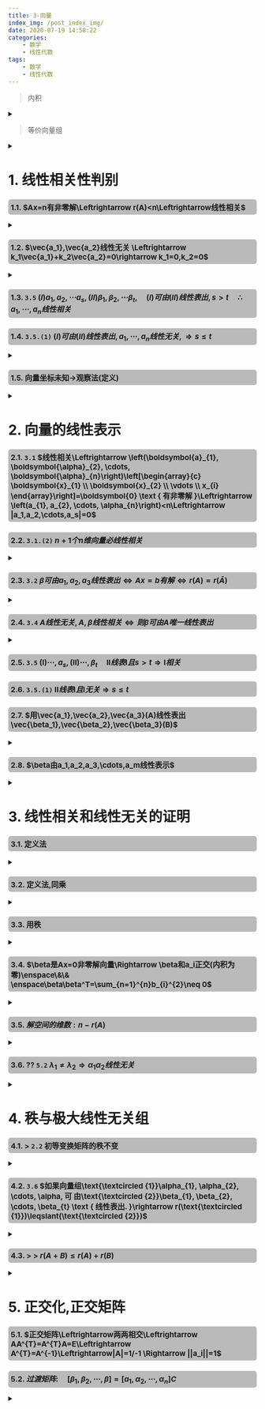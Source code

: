 ```yaml
---
title: 3-向量
index_img: /post_index_img/
date: 2020-07-19 14:58:22
categories:
    - 数学
    - 线性代数
tags:
    - 数学
    - 线性代数
---
```


<style>
h2{
    font-size: 15px;
    border-radius: 5px;
    padding: 5px;
    background-color: #00000044;
}
</style>

> 内积

<details>
<summary></summary>

$$
\begin{aligned}
    & (\boldsymbol{\alpha}, \boldsymbol{\beta})=a_{1} b_{1}+a_{2} b_{2}+\cdots+a_{n} b_{n}=\boldsymbol{\alpha}^{\mathrm{T}} \boldsymbol{\beta}=\boldsymbol{\beta}^{\mathrm{T}} \boldsymbol{\alpha}\\
    & 
\end{aligned}
$$

</details>

> 等价向量组

<details>
<summary></summary>

$$
\begin{aligned}
    & 向量组可以相互表出\\
    & 传递性,对称性,反身性\\ 
    & 向量组和他的极大线性无关组(任意两个极大线性无关组): 等价向量组 \\
    & \Rightarrow r相同\\
    & A=BC^{-1}: AB等价向量组
\end{aligned}
$$

</details>


# 1. 线性相关性判别

## 1.1. $Ax=n有非零解\Leftrightarrow r(A)<n\Leftrightarrow线性相关$

<details>
<summary></summary>

$$
\begin{aligned}
&
[a_1,a_2,a_3]=\left[\begin{array}{ccc}
1 & 3 & -1 \\
0 & -2 & 1 \\
5 & 3 & t \\
2 & -4 & 3
\end{array}\right] \rightarrow\left[\begin{array}{ccc}
1 & 3 & -1 \\
0 & -2 & 1 \\
0 & -12 & t+5 \\
0 & -10 & 5
\end{array}\right] \rightarrow\left[\begin{array}{ccc}
1 & 3 & -1 \\
0 & -2 & 1 \\
0 & 0 & t-1 \\
0 & 0 & 0
\end{array}\right]
\\
    & t=1 \rightarrow r(A)=2 \rightarrow r(A)<n \rightarrow 线性相关
\end{aligned}
$$

</details>

## 1.2. $\vec{a_1},\vec{a_2}线性无关 \Leftrightarrow k_1\vec{a_1}+k_2\vec{a_2}=0\rightarrow k_1=0,k_2=0$


<details>
<summary></summary>

$$
\begin{aligned}
   :: \quad & 特征向量 \lambda_1,\lambda_2,\vec{a_1},\vec{a_2}\\
    & a_1,A(a_1,a_2)线性无关 \Leftrightarrow k_1a_1+k_2A(a_1+a_2)=0\rightarrow k_1=0,k_2=0 \\
  \Leftrightarrow \quad & (k_1a_1+k_2\lambda_1)a_1+k_2\lambda_2a_2=0 \Leftrightarrow 
  \left\{\begin{aligned}
k_{1}+\lambda_{1} k_{2} &=0 \\
\lambda_{2} k_{2} &=0
\end{aligned}\right. \Leftrightarrow \left|\begin{array}{ll}
1 & \lambda_{1} \\
0 & \lambda_{2}
\end{array}\right| \neq 0 \Leftrightarrow \lambda_{2} \neq 0
\end{aligned}
$$

</details>

## 1.3. `3.5` $(I)a_1,a_2,\cdots a_s,(II)\beta_1,\beta_2,\cdots \beta_t,\quad (I)可由(II)线性表出,s>t\quad \therefore a_1,\cdots, a_n 线性相关$

## 1.4. `3.5.(1)` $(I)可由(II)线性表出, a_1,\cdots,a_n线性无关,\Rightarrow s\leqslant t$

<details>
<summary></summary>

$$
\begin{aligned}
   ::\quad & a_1,a_2,a_3线性无关\\
    & \boldsymbol{\beta}_{1}=\boldsymbol{\alpha}_{1}+3 \boldsymbol{\alpha}_{2}, \boldsymbol{\beta}_{2}=\boldsymbol{\alpha}_{2}+\boldsymbol{\alpha}_{3}, \boldsymbol{\beta}_{3}=\boldsymbol{\alpha}_{1}-2 \alpha_{2}+5 \boldsymbol{\alpha}_{3}, \boldsymbol{\beta}_{4}=\boldsymbol{\alpha}_{1}+\boldsymbol{\alpha}_{2}+\boldsymbol{\alpha}_{3}\\
    \therefore \quad &a_1,a_2,a_3 线性表出 \beta_1,\beta_2,\beta_3,\beta_4\\
    \therefore \quad &\beta 线性相关

\end{aligned}
$$

</details>

## 1.5. 向量坐标未知->观察法(定义)

<details>
<summary></summary>

$$
\begin{aligned}
  ::\quad  & (a_1,a_2,a_3,a_4)线性无关 \\
    &\left(a_{1}+\alpha_{2}\right)-\left(\alpha_{2}+\alpha_{3}\right) +\left(\alpha_{3}+\alpha_{4}\right)-\left(\alpha_{4}+\alpha_{1}\right)=0\\
    \therefore \quad & \alpha_{1}+\alpha_{2}, \alpha_{2}+\alpha_{3}, \alpha_{3}+\alpha_{4}, \alpha_{4}+\alpha_{1} \text { 线性相关. }
\end{aligned}
$$

</details>


# 2. 向量的线性表示


## 2.1. `3.1` $线性相关\Leftrightarrow \left(\boldsymbol{a}_{1}, \boldsymbol{\alpha}_{2}, \cdots, \boldsymbol{\alpha}_{n}\right)\left[\begin{array}{c} \boldsymbol{x}_{1} \\ \boldsymbol{x}_{2} \\ \vdots \\ x_{i} \end{array}\right]=\boldsymbol{0} \text { 有非零解 }\Leftrightarrow \left(a_{1}, a_{2}, \cdots, \alpha_{n}\right)<n\Leftrightarrow |a_1,a_2,\cdots,a_s|=0$

## 2.2. `3.1.(2)` $n+1个n维向量必线性相关$

<details>
<summary></summary>

$$
\begin{aligned}
    & a_1,a_2,a_3,\beta (三维向量)必线性相关 \\
   ::\quad & \beta 不能由A线性表出,(被表出的是其他的向量)\\
   \xrightarrow[]{3.4} \quad & A线性相关\Rightarrow |A|=0
\end{aligned}
$$

---

$$
\begin{aligned}
    & \xrightarrow[]{::\alpha_1,\alpha_2,\beta_1,\beta_2三维向量}k_{1} \alpha_{1}+k_{2} a_{2}+l_{1} \beta_{1}+l_{2} \beta_{2}=0\xrightarrow[]{设}\gamma=k_{1} \alpha_{1}+k_{2} \alpha_{2}=-l_{1} \beta_{1}-l_{2} \beta_{2}\\
    & \xrightarrow[]{::l,k不全为零,a_1,a_2无关,\beta_1\beta_2无关}\gamma 不为零且可被\alpha或\beta表示
\end{aligned}
$$

</details>


## 2.3. `3.2` $\beta 可由 a_1,a_2,a_3线性表出\Leftrightarrow Ax=b有解 \Leftrightarrow r(A)=r(\bar{A})$

<details>
<summary></summary>

$$
\begin{aligned}
  ::\quad  & \beta=(1,2, t)^{\mathrm{T}} \text { 可由 } \boldsymbol{\alpha}_{1}=(2,1,1)^{\mathrm{T}}, \boldsymbol{\alpha}_{2}=(-1,2,7)^{\mathrm{T}}, \boldsymbol{\alpha}_{9}=(1,-1,-4)^{\mathrm{T}}\\
    & \left[\begin{array}{ccc:c}
2 & -1 & 1 & 1 \\
1 & 2 & -1 & 2 \\
1 & 7 & -4 & t
\end{array}\right] \rightarrow\left[\begin{array}{ccc:c}
1 & 2 & -1 & 2 \\
2 & -1 & 1 & 1 \\
1 & 7 & -4 & t
\end{array}\right] \rightarrow\left[\begin{array}{ccc:c}
1 & 2 & -1 & 2 \\
0 & -5 & 3 & -3 \\
0 & 0 & 0 & t-5
\end{array}\right] \\
& \text { 方程组 } A x=b \text { 有解 } \Leftrightarrow r(A)=r(\bar{A}) . \text { 可见 } t=5
\end{aligned}
$$

</details>

## 2.4. `3.4` $A线性无关,A,\beta 线性相关 \Leftrightarrow 则\beta 可由A唯一线性表出$

<details>
<summary></summary>

$$
\begin{aligned}
    \Rightarrow 必要性(反证)\quad& 设\beta两种不同的表示法\\
    & \boldsymbol{\beta}=x_{1} \boldsymbol{\alpha}_{1}+x_{2} \boldsymbol{\alpha}_{2}+\cdots+x_{x} \boldsymbol{\alpha}_{s},\\
    & \boldsymbol{\beta}=y_{1} \boldsymbol{\alpha}_{1}+y_{2} \boldsymbol{\alpha}_{2}+\cdots+y_{z} \boldsymbol{\alpha}_{s}\\
    & \left(x_{1}-y_{1}\right) a_{1}+\left(x_{2}-y_{2}\right) \alpha_{2}+\cdots+\left(x_{4}-y_{3}\right) \alpha_{4}=0 \\
    & x,y不全相等\Rightarrow A线性相关 \Rightarrow 矛盾\\
    \Leftarrow 充分性(反证) \quad& 设A线性相关\rightarrow l_{2} \alpha_{1}+l_{2} \alpha_{2}+\cdots+l_{,} \alpha_{2}=0 \quad (l不全为零)\\
    & \boldsymbol{\beta}=k_{1} \boldsymbol{\alpha}_{1}+k_{2} \boldsymbol{\alpha}_{2}+\cdots+k, \boldsymbol{\alpha}_{v}\\
    & \boldsymbol{\beta}=\left(k_{1}+l_{1}\right) \boldsymbol{\alpha}_{1}+\left(k_{2}+l_{2}\right) \boldsymbol{\alpha}_{2}+\cdots+\left(k_{s}+l_{s}\right) \boldsymbol{\alpha}_{s}\\
    & l不全为零\Rightarrow \beta有两种不同的表示法\Rightarrow矛盾
\end{aligned}
$$

</details>

## 2.5. `3.5` $\mathrm{(I)}\cdots ,a_s,\mathrm{(II)}\cdots,\beta_t\quad\mathrm{II}线表\mathrm{I}且s>t\Rightarrow \mathrm{I}相关$

## 2.6. `3.5.(1)` $\mathrm{II}线表\mathrm{I}且\mathrm{I}无关\Rightarrow s\leqslant t$

## 2.7. $用\vec{a_1},\vec{a_2},\vec{a_3}(A)线性表出\vec{\beta_1},\vec{\beta_2},\vec{\beta_3}(B)$

<details>
<summary></summary>

$$
\begin{aligned}
  :: \quad  & \text { 令 } \mathbf{M}=\left(\boldsymbol{\alpha}_{1}, \boldsymbol{\alpha}_{2}, \boldsymbol{\alpha}_{3}: \boldsymbol{\beta}_{1}, \boldsymbol{\beta}_{2}, \boldsymbol{\beta}_{3}\right), \text { 对 } \boldsymbol{M} \text { 作初等行变换 }\\
    & \boldsymbol{M}=\left[\begin{array}{llllll}
1 & 0 & 1 & 1 & 1 & 3 \\
0 & 1 & 3 & 1 & 2 & 4 \\
1 & 1 & 5 & 1 & 3 & 5
\end{array}\right] \rightarrow\left[\begin{array}{llllll}
1 & 0 & 0 & 2 & 1 & 5 \\
0 & 1 & 0 & 4 & 2 & 10 \\
0 & 0 & 1 & -1 & 0 & -2
\end{array}\right]\\
& A^{-1}A=A^{-1}B\rightarrow E=A^{-1}B\rightarrow A=AA^{-1}B\\
\Rightarrow \quad& \boldsymbol{\beta}_{1}=2 \boldsymbol{\alpha}_{1}+4 \boldsymbol{\alpha}_{2}-\boldsymbol{\alpha}_{3}, \boldsymbol{\beta}_{2}=\boldsymbol{\alpha}_{1}+2 \boldsymbol{\alpha}_{2}, \boldsymbol{\beta}_{3}=5 \boldsymbol{\alpha}_{1}+10 \boldsymbol{\alpha}_{2}-2 \boldsymbol{\alpha}_{3}
\end{aligned}
$$

</details>

## 2.8. $\beta由a_1,a_2,a_3,\cdots,a_m线性表示$

<details>
<summary></summary>

$$
\begin{aligned}
   设 \quad & \beta=k_1a_1+k_2a_2+\cdots+k_{m}a_{m}\\
    & 
\end{aligned}
$$

</details>

# 3. 线性相关和线性无关的证明

## 3.1. 定义法

<details>
<summary></summary>

$$
\begin{aligned}
    & \left(a_{1}-a_{2}\right)+\left(a_{2}-a_{3}\right)+\cdots+\left(a_{n-1}-a_{n}\right)+\left(a_{n}-a_{1}\right)=0\\
    & 组合系数 1,1, \cdots., 1 不全为 0.\Rightarrow 线性相关\\
\end{aligned}
$$

---

$$
\begin{aligned}
   ::\quad & a_1,a_2,\cdots,a_n 线性无关\\
    & 设  \quad k_{1}\left(\alpha_{1}-\alpha_{2}\right)+k_{2}\left(a_{2}-\alpha_{3}\right)+\cdots+k_{n-1}\left(\alpha_{n-1}-\alpha_{n}\right)=0 \\
    & 即  \quad k_{1} a_{1}+\left(-k_{1}+k_{2}\right) \alpha_{2}+\cdots+\left(-k_{n-2}+k_{n-1}\right) \alpha_{n-1}-k_{\alpha-1} \alpha_{n}=0 \\
    & \left\{\begin{array}{cc}
k_{1} & =0 \\
-k_{1}+k_{2} & =0 \\
\vdots & \vdots \\
-k_{n-2}+k_{n-1} & =0 \\
k_{n-1} & =0
\end{array}\right.\\
& k_{1}=0, k_{2}=0, \cdots, k_{n-1}=0 \quad \Rightarrow \quad 线性无关
\end{aligned}
$$

---

$$
\begin{aligned}
    & \left\{\begin{array}{l}
2 k_{1}+k_{3}=0 \\
3 k_{1}+k_{2}-k_{3}=0 \\
-k_{2}+k_{3}=0
\end{array}\right.\\
    & \left|\begin{array}{ccc}
2 & 0 & 1 \\
3 & 1 & -1 \\
0 & -1 & 1
\end{array}\right|=\left|\begin{array}{ccc}
2 & 0 & 1 \\
3 & 1 & 0 \\
0 & -1 & 0
\end{array}\right|=-3 \neq 0 \quad \therefore \quad 只有零解 \quad \therefore \quad 线性无关
\end{aligned}
$$

</details>

## 3.2. 定义法,同乘

<details>
<summary></summary>

$$
\begin{aligned}
   :: \quad & AB=E\quad\quad?B列向量线性无关\\
    &\left(\beta_{1}, \beta_{2}, \cdots, \beta_{n}\right)\left[\begin{array}{c}
x_{1} \\
x_{2} \\
\vdots \\
x_{n}
\end{array}\right]=0\quad\Rightarrow\quad 即Bx=0 \quad\Rightarrow\quad ABx=0 \quad\Rightarrow\quad Ex=0 \quad\Rightarrow\quad x=0\\
\end{aligned}
$$

</details>

## 3.3. 用秩

<details>
<summary></summary>

$$
\begin{aligned}
    & \left[\boldsymbol{a}_{1}-\boldsymbol{\alpha}_{2}, \boldsymbol{\alpha}_{2}-\boldsymbol{\alpha}_{3}, \cdots, \boldsymbol{\alpha}_{n-1}-\boldsymbol{\alpha}_{n}, \boldsymbol{\alpha}_{n}-\boldsymbol{\alpha}_{1}\right]=\left[\boldsymbol{\alpha}_{1}, \boldsymbol{\alpha}_{2}, \cdots, \boldsymbol{\alpha}_{n}\right]\left[\begin{array}{ccccc}
1 & 0 & \cdots & 0 & -1 \\
-1 & 1 & \cdots & 0 & 0 \\
0 & -1 & \cdots & 0 & 0 \\
\vdots & \vdots & & \vdots & \vdots \\
0 & 0 & \cdots & 1 & 0 \\
0 & 0 & \cdots & -1 & 1
\end{array}\right]\\
    & a_1,\cdots,a_n线性无关\Rightarrow [a_1,\cdots,a_{n}]可逆 ,且\left|\begin{array}{cccccc}
1 & 0 & \cdots & 0 & -1 \\
-1 & 1 & \cdots & 0 & 0 \\
0 & -1 & \cdots & 0 & 0 \\
\vdots & \vdots & & \vdots & \vdots \\
0 & 0 & \cdots & 1 & 0 \\
0 & 0 & \cdots & -1 & 1
\end{array}\right|=0 \quad \text { 即 } r(\boldsymbol{A})<n\\
\Rightarrow \quad &r\left[a_{1}-\alpha_{2}, \alpha_{2}-\alpha_{3}, \cdots, \alpha_{n}-\alpha_{1}\right]=r(A)<n \Rightarrow 线性相关
\end{aligned}
$$
---
$$
\begin{aligned}
    & \left[\boldsymbol{a}_{1}-\boldsymbol{\alpha}_{2}, \boldsymbol{\alpha}_{2}-\boldsymbol{\alpha}_{3}, \ldots, \boldsymbol{\alpha}_{n-1}-\boldsymbol{\alpha}_{n}\right]=\left[\boldsymbol{\alpha}_{1}, \boldsymbol{\alpha}_{2}, \ldots, \boldsymbol{\alpha}_{n}\right]\left[\begin{array}{cccc}
1 & 0 & \cdots & 0 \\
-1 & 1 & \cdots & 0 \\
0 & -1 & \cdots & 0 \\
\vdots & \vdots & & \vdots \\
0 & 0 & \cdots & 1 \\
0 & 0 & \cdots & -1
\end{array}\right]\\
    & \boldsymbol{A}_{1}=\left[\begin{array}{cccc}
1 & 0 & \cdots & 0 \\
-1 & 1 & \cdots & 0 \\
0 & -1 & \cdots & 0 \\
\vdots & \vdots & & \vdots \\
0 & 0 & \cdots & 1 \\
0 & 0 & \cdots & -1
\end{array}\right] \text { 是秩为 } n-1 \text { 的 } n \times(n-1) \text { 矩阵 }\\
\therefore \quad& r\left[a_{1}-a_{2}, a_{2}-a_{3}, \cdots, a_{n-1}-a_{n}\right]=r\left(A_{1}\right)=n-1 \quad \therefore \quad 线性无关
\end{aligned}
$$

---

$$
\begin{aligned}
   ::\quad & AB=E\\
    & r(B)\geqslant r(AB)=r(E)=n \quad\therefore\quad线性无关
\end{aligned}
$$

</details>

## 3.4. $\beta是Ax=0非零解向量\Rightarrow \beta和a_i正交(内积为零)\enspace\&\& \enspace\beta\beta^T=\sum_{n=1}^{n}b_{i}^{2}\neq 0$

<details>
<summary></summary>

$$
\begin{aligned}
   ::\quad & Ax=0,\enspace A行向量组(a_1,\cdots,a_{m})无关,\beta一个非零解,??A,\beta无关\\
    & k_{0} \boldsymbol{\beta}+k_{1} \boldsymbol{\alpha}_{1}+k_{2} \boldsymbol{\alpha}_{2}+\cdots+k_{m} \boldsymbol{\alpha}_{m}=0\\
    & k_{0} \boldsymbol{\beta} \boldsymbol{\beta}^{\mathrm{T}}+k_{1} \boldsymbol{\alpha}_{1} \boldsymbol{\beta}^{\mathrm{T}}+k_{2} \boldsymbol{\alpha}_{2} \boldsymbol{\beta}^{\mathrm{T}}+\cdots+k_{m} \boldsymbol{\alpha}_{m} \boldsymbol{\beta}^{\mathrm{T}}=\mathbf{0}\\
  \xrightarrow[]{\boldsymbol{\alpha}_{i} \boldsymbol{\beta}^{\mathrm{T}}=0} \quad & k_{0} \boldsymbol{\beta} \boldsymbol{\beta}^{\mathrm{T}}=0, \quad k_{0}=0 \rightarrow k=0 \Rightarrow 无关
\end{aligned}
$$

</details>

## 3.5. $解空间的维数:n-r(A)$

<details>
<summary></summary>

$$
\begin{aligned}
    & n维\enspace a_1,a_2,\cdots,a_{n-1},\enspace无关,\enspace与\beta_1,\beta_2正交\quad??\quad \beta相关\\
    & \boldsymbol{A}=\left[\begin{array}{c}
\boldsymbol{a}_{1}^{\mathrm{T}} \\
\boldsymbol{a}_{2}^{\mathrm{T}} \\
\vdots \\
\boldsymbol{\alpha}_{n-1}^{\mathrm{T}}
\end{array}\right],A\beta_1=0,A\beta_2=0\therefore\beta是Ax=0的两个解\\
& r(A)=n-1,基础解系的维度=n-r(A)=1 \therefore \beta_1,\beta_2相关
\end{aligned}
$$

</details>

## 3.6. ?? `5.2` $\lambda_1\neq \lambda_2\Rightarrow \alpha_1\alpha_2线性无关$

<details>
<summary></summary>

$$
\tag{1}设\quad  k_1\alpha_1+k_2\alpha_2=0 \\
$$
$$
\tag{2}  k_1A\alpha_1+k_2A\alpha_2=0\Rightarrow\quad  k_1\lambda_1\alpha_1+k_2\lambda_2\alpha_2=0
$$
$$
\tag{3}(1)\times\lambda_1-(2) \quad \Rightarrow \quad k_1(\lambda_1-\lambda_2)\alpha_1=0
$$
$$
\begin{aligned}
    & 特征向量不为零,\lambda_1\neq \lambda_2 \quad \Rightarrow \quad k_1=0 \\
   \Rightarrow \quad & k_2\alpha_2=0 \quad\Rightarrow\quad k_2=0
\end{aligned}
$$

</details>


# 4. 秩与极大线性无关组

## 4.1. > `2.2` 初等变换矩阵的秩不变

<details>
<summary></summary>

$$
\begin{aligned}
    & \text { 设 } \alpha_{4}=l_{1} \alpha_{1}+l_{2} \alpha_{2}+l_{3} a_{3}\\
    &(\alpha_1,\alpha_2,\alpha_3,\alpha_5)\xrightarrow[
        \begin{aligned}
            & l_2c_2+c_4\\
            & l_3c_3+c_4
        \end{aligned}
    ]{l_1c_1+c_4} (\alpha_1,\alpha_2,\alpha_3,\alpha_5+l_1\alpha_1+l_2\alpha_2+l_3\alpha_3)\\
    即 \quad&\left(\alpha_{1}, \alpha_{2}, \alpha_{3}, \alpha_{5}\right) \stackrel{\text { 列变换 }}{\longrightarrow}\left(\boldsymbol{\alpha}_{1}, \boldsymbol{\alpha}_{2}, \boldsymbol{\alpha}_{3}, \boldsymbol{\alpha}_{5}+\boldsymbol{\alpha}_{4}\right)\\
    &r\left(a_{1}, \alpha_{2}, \alpha_{3}, \alpha_{5}+\alpha_{4}\right)=r\left(\alpha_{1}, \alpha_{2}, \alpha_{3}, \alpha_{5}\right)=4
\end{aligned}
$$

</details>

## 4.2. `3.6` $如果向量组\text{\textcircled {1}}\alpha_{1}, \alpha_{2}, \cdots, \alpha,  可 由\text{\textcircled {2}}\beta_{1}, \beta_{2}, \cdots, \beta_{t} \text { 线性表出. }\rightarrow r(\text{\textcircled {1}})\leqslant(\text{\textcircled {2}})$

<details>
<summary></summary>

$$
\begin{aligned}
   证明::\quad & A极大线性无关组: A_s \quad B极大线性无关组: B_s
   \\&A线表A_s,B线表A,B_s线表B\\
   \Rightarrow\quad & B_s线表A_s\xrightarrow[]{A_s无关+3.3.(1)}r(A_s)\leqslant r(B_s)
\end{aligned}
$$

---

$$
\begin{aligned}
   证明::\quad & \Leftrightarrow 方程组 \left(\boldsymbol{\beta}_{1}, \boldsymbol{\beta}_{2}, \cdots, \boldsymbol{\beta}_{t}\right) \boldsymbol{x}=\boldsymbol{\alpha}_{1},\left(\boldsymbol{\beta}_{1}, \boldsymbol{\beta}_{2}, \cdots, \boldsymbol{\beta}_{i}\right) \boldsymbol{x}=\boldsymbol{\alpha}_{2}, \cdots\left(\boldsymbol{\beta}_{1}, \boldsymbol{\beta}_{2}, \cdots, \boldsymbol{\beta}_{t}\right) \boldsymbol{x}=\boldsymbol{\alpha}, 都有解\\
&\Leftrightarrow 矩阵方 程\left(\boldsymbol{\beta}_{1}, \boldsymbol{\beta}_{2}, \cdots, \boldsymbol{\beta}_{i}\right) \boldsymbol{X}=\left(\boldsymbol{\alpha}_{1}, \boldsymbol{\alpha}_{2}, \cdots, \boldsymbol{\alpha}_{i}\right) 有解\\
&\begin{aligned} \Leftrightarrow r\left(\boldsymbol{\beta}_{1}, \boldsymbol{\beta}_{2}, \cdots, \boldsymbol{\beta}_{t}\right)=r\left(\boldsymbol{\beta}_{1}, \boldsymbol{\beta}_{2}, \cdots, \boldsymbol{\beta}_{t}, \boldsymbol{\alpha}_{1}, \boldsymbol{\alpha}_{2}, \cdots, \boldsymbol{\alpha}_{s}\right) & \\ \therefore r\left(\boldsymbol{\alpha}_{1}, \boldsymbol{\alpha}_{2}, \cdots, \boldsymbol{\alpha}_{t}\right) \leqslant r\left(\boldsymbol{\beta}_{1}, \boldsymbol{\beta}_{2}, \cdots, \boldsymbol{\beta}_{t}\right) \end{aligned}\\
&即 r(\mathrm{I}) \leqslant r(\mathrm{II})
\end{aligned}
$$

</details>

## 4.3. > > $r(A+B)\leqslant r(A)+r(B)$

<details>
<summary></summary>

$$
\begin{aligned}
    & A极大线性无关组:A_s \quad B极大线性无关组: B_s\\\hdashline
    & A_s线表A,B_s线表B \\
    & A+B(\alpha_k+\beta_k)可由A_s,B_s线表\\
  \xrightarrow[]{3.6}  & r(A+B)\leqslant r(A)+r(B)
\end{aligned}
$$

</details>

# 5. 正交化,正交矩阵

## 5.1. $正交矩阵\Leftrightarrow两两相交\Leftrightarrow AA^{T}=A^{T}A=E\Leftrightarrow A^{T}=A^{-1}\Leftrightarrow|A|=1/-1 \Rightarrow ||a_i||=1$

## 5.2. $过渡矩阵: \quad\left[\beta_{1}, \beta_{2}, \cdots, \beta\right]=\left[a_{1}, \alpha_{2}, \cdots, \alpha_{n}\right] C$

<details>
<summary></summary>

$$ \begin{aligned} & \boldsymbol{\xi}=\left[\begin{array}{l} \boldsymbol{a}_{1}, \boldsymbol{\alpha}_{2}, \boldsymbol{\alpha}_{3} \end{array}\right]\left[\begin{array}{l} x_{1} \\ \dot{x}_{2} \\ x_{3} \end{array}\right]=\left[\boldsymbol{\beta}_{1}, \boldsymbol{\beta}_{2}, \boldsymbol{\beta}_{3}\right]\left[\begin{array}{l} 1 \\ 2 \\ 0 \end{array}\right]\\ & \left[\begin{array}{l} x_{1} \\ x_{2} \\ x_{3} \end{array}\right]=\left[\boldsymbol{\alpha}_{1}, \boldsymbol{\alpha}_{2}, \boldsymbol{\alpha}_{3}\right]^{-1}\left[\boldsymbol{\beta}_{1}, \boldsymbol{\beta}_{2}, \boldsymbol{\beta}_{3}\right]=C\left[\begin{array}{l} 1 \\ 2 \\ 0 \end{array}\right]=\left[\begin{array}{ccc} 1 & 0 & 0 \\ 1 & 1 & 1 \\ 1 & 1 & -1 \end{array}\right]\left[\begin{array}{l} 1 \\ 2 \\ 0 \end{array}\right]=\left[\begin{array}{l} 1 \\ 3 \\ 3 \end{array}\right] \end{aligned}
$$

---

$$
\begin{aligned}
   ::\quad & \alpha:R^{3}一个基,\beta可由\alpha线表,??\beta是一组基\\
    & \begin{aligned}
\left(\boldsymbol{\beta}_{1}, \boldsymbol{\beta}_{2}, \boldsymbol{\beta}_{3}\right) &=\left(2 \boldsymbol{\alpha}_{1}+2 k \boldsymbol{\alpha}_{3}, 2 \boldsymbol{\alpha}_{2}, \boldsymbol{\alpha}_{1}+(k+1) \boldsymbol{\alpha}_{3}\right) \\
&=\left(\boldsymbol{\alpha}_{1}, \boldsymbol{\alpha}_{2}, \boldsymbol{\alpha}_{3}\right)\left[\begin{array}{lll}
2 & 0 & 1 \\
0 & 2 & 0 \\
2 k & 0 & k+1
\end{array}\right]
\end{aligned}\\
&\left|\begin{array}{ccc}
2 & 0 & 1 \\
0 & 2 & 0 \\
2 k & 0 & k+1
\end{array}\right|=2\left|\begin{array}{cc}
2 & 1 \\
2 k & k+1
\end{array}\right|=4 \neq 0\\
\xrightarrow[]{2.3} \quad&r\left(\boldsymbol{\beta}_{1}, \boldsymbol{\beta}_{2}, \boldsymbol{\beta}_{3}\right)=r\left(\boldsymbol{\alpha}_{1}, \boldsymbol{\alpha}_{2}, \boldsymbol{\alpha}_{3}\right)=3, \text { 即 } \boldsymbol{\beta}_{1}, \boldsymbol{\beta}_{2}, \boldsymbol{\beta}_{3} \text { 是 } \mathbf{R}^{3} \text { 的一组基. }
\end{aligned}
$$

</details>
